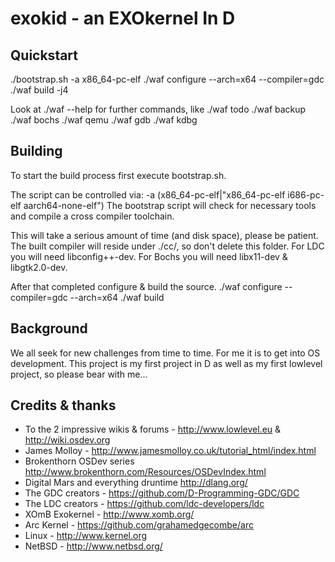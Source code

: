 exokid - an EXOkernel In D
==========================
Quickstart
----------
./bootstrap.sh -a x86_64-pc-elf
./waf configure --arch=x64 --compiler=gdc
./waf build -j4

Look at ./waf --help for further commands, like
./waf todo
./waf backup
./waf bochs
./waf qemu
./waf gdb
./waf kdbg

Building
--------

To start the build process first execute bootstrap.sh.

The script can be controlled via:
	-a (x86_64-pc-elf|"x86_64-pc-elf i686-pc-elf aarch64-none-elf")
The bootstrap script will check for necessary tools and compile a cross compiler
toolchain.

This will take a serious amount of time (and disk space), please be patient.
The built compiler will reside under ./cc/, so don't delete this folder.
For LDC you will need libconfig++-dev. For Bochs you will need libx11-dev & libgtk2.0-dev.

After that completed configure & build the source.
./waf configure --compiler=gdc --arch=x64
./waf build


Background
----------
We all seek for new challenges from time to time. For me it is to get into OS
development. This project is my first project in D as well as my first lowlevel project,
so please bear with me...


Credits & thanks
----------------
 - To the 2 impressive wikis & forums - http://www.lowlevel.eu & http://wiki.osdev.org
 - James Molloy - http://www.jamesmolloy.co.uk/tutorial_html/index.html
 - Brokenthorn OSDev series http://www.brokenthorn.com/Resources/OSDevIndex.html
 - Digital Mars and everything druntime http://dlang.org/
 - The GDC creators - https://github.com/D-Programming-GDC/GDC
 - The LDC creators - https://github.com/ldc-developers/ldc
 - XOmB Exokernel - http://www.xomb.org/
 - Arc Kernel - https://github.com/grahamedgecombe/arc
 - Linux - http://www.kernel.org
 - NetBSD - http://www.netbsd.org/